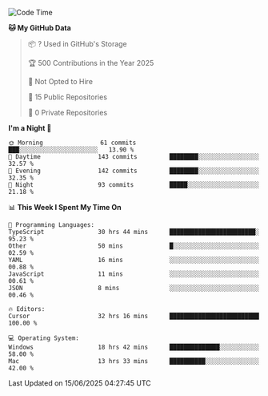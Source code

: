 <!--START_SECTION:waka-->
![Code Time](http://img.shields.io/badge/Code%20Time-7%2C165%20hrs%2032%20mins-blue)

**🐱 My GitHub Data** 

> 📦 ? Used in GitHub's Storage 
 > 
> 🏆 500 Contributions in the Year 2025
 > 
> 🚫 Not Opted to Hire
 > 
> 📜 15 Public Repositories 
 > 
> 🔑 0 Private Repositories 
 > 
**I'm a Night 🦉** 

```text
🌞 Morning                61 commits          ███░░░░░░░░░░░░░░░░░░░░░░   13.90 % 
🌆 Daytime                143 commits         ████████░░░░░░░░░░░░░░░░░   32.57 % 
🌃 Evening                142 commits         ████████░░░░░░░░░░░░░░░░░   32.35 % 
🌙 Night                  93 commits          █████░░░░░░░░░░░░░░░░░░░░   21.18 % 
```


📊 **This Week I Spent My Time On** 

```text
💬 Programming Languages: 
TypeScript               30 hrs 44 mins      ████████████████████████░   95.23 % 
Other                    50 mins             █░░░░░░░░░░░░░░░░░░░░░░░░   02.59 % 
YAML                     16 mins             ░░░░░░░░░░░░░░░░░░░░░░░░░   00.88 % 
JavaScript               11 mins             ░░░░░░░░░░░░░░░░░░░░░░░░░   00.61 % 
JSON                     8 mins              ░░░░░░░░░░░░░░░░░░░░░░░░░   00.46 % 

🔥 Editors: 
Cursor                   32 hrs 16 mins      █████████████████████████   100.00 % 

💻 Operating System: 
Windows                  18 hrs 42 mins      ██████████████░░░░░░░░░░░   58.00 % 
Mac                      13 hrs 33 mins      ██████████░░░░░░░░░░░░░░░   42.00 % 
```


 Last Updated on 15/06/2025 04:27:45 UTC
<!--END_SECTION:waka-->

